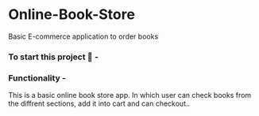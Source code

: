 # Online-Book-Store

Basic E-commerce application to order books

### To start this project :rocket: -

### Functionality -

This is a basic online book store app.
In which user can check books from the diffrent sections, add it into cart and can checkout..  
